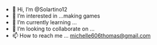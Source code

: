 - 👋 Hi, I’m @Solartino12
- 👀 I’m interested in ...making games
- 🌱 I’m currently learning ...
- 💞️ I’m looking to collaborate on ...
- 📫 How to reach me ... michelle606thomas@gmail.com

<!---
Solartino12/Solartino12 is a ✨ special ✨ repository because its `README.md` (this file) appears on your GitHub profile.
You can click the Preview link to take a look at your changes.
--->
